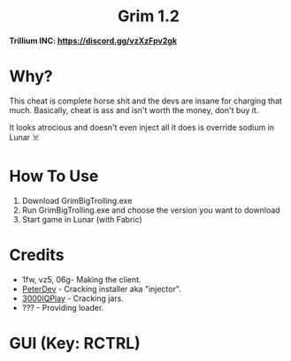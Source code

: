 <h1 align="center">Grim 1.2</h1>

**Trillium INC: https://discord.gg/vzXzFpv2gk**

# Why?
This cheat is complete horse shit and the devs are insane for charging that much.
Basically, cheat is ass and isn't worth the money, don't buy it.

It looks atrocious and doesn't even inject all it does is override sodium in Lunar ☠️

[3000IQPlayA]: https://github.com/3000IQPlay
[addressnoppingA]: https://github.com/addressnopping

# How To Use
1. Download GrimBigTrolling.exe
2. Run GrimBigTrolling.exe and choose the version you want to download
3. Start game in Lunar (with Fabric)

# Credits
- 1fw, vz5, 06g- Making the client.
- [PeterDev][addressnoppingA] - Cracking installer aka "injector".
- [3000IQPlay][3000IQPlayA] - Cracking jars.
- ??? - Providing loader.

# GUI (Key: RCTRL)
